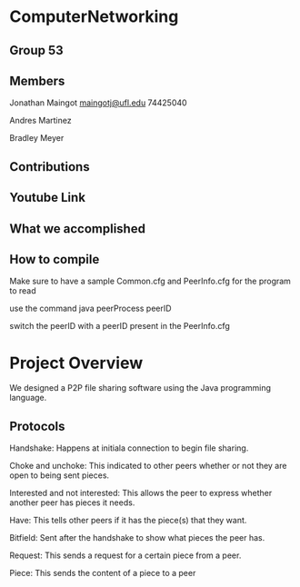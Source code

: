 # ComputerNetworking

## Group 53

## Members

Jonathan Maingot    maingotj@ufl.edu    74425040

Andres Martinez

Bradley Meyer

## Contributions

## Youtube Link

## What we accomplished

## How to compile

Make sure to have a sample Common.cfg and PeerInfo.cfg for the program to read

use the command java peerProcess peerID

switch the peerID with a peerID present in the PeerInfo.cfg

# Project Overview

We designed a P2P file sharing software using the Java programming language. 

## Protocols

Handshake: Happens at initiala connection to begin file sharing.

Choke and unchoke: This indicated to other peers whether or not they are open to being sent pieces.

Interested and not interested: This allows the peer to express whether another peer has pieces it needs.

Have: This tells other peers if it has the piece(s) that they want.

Bitfield: Sent after the handshake to show what pieces the peer has.

Request: This sends a request for a certain piece from a peer.

Piece: This sends the content of a piece to a peer
